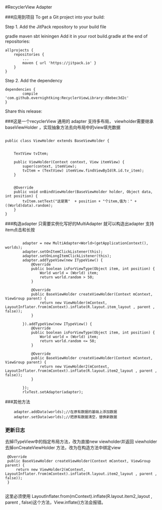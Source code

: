 #RecyclerView Adapter 

###应用到项目
To get a Git project into your build:

Step 1. Add the JitPack repository to your build file

gradle
maven
sbt
leiningen
Add it in your root build.gradle at the end of repositories:

	allprojects {
		repositories {
			...
			maven { url 'https://jitpack.io' }
		}
	}
Step 2. Add the dependency

	dependencies {
	        compile 'com.github.evernightking:RecyclerViewLibrary:d8ebec3d2c'
	}
Share this release:


###这是一个recyclerView 通用的 adapter 支持多布局，
viewholder需要继承baseViewHolder ，实现抽象方法去向布局中的view填充数据

```

public class ViewHolder extends BaseViewHolder {


    TextView tvItem;

    public ViewHolder(Context context, View itemView) {
        super(context, itemView);
        tvItem = (TextView) itemView.findViewById(R.id.tv_item);
    }


    @Override
    public void onBindViewHolder(BaseViewHolder holder, Object data, int position) {
        tvItem.setText("这是第"  + position + "个item,值为：" + ((World)data).random);
    }
}
```

###构造adapter
只需要实例化写好的MultiAdapter 就可以构造出adapter
支持 item点击和长按

```

 		adapter = new MultiAdapter<World>(getApplicationContext(), worlds);
        adapter.setOnItemClickListener(this);
        adapter.setOnLongItemClickListener(this);
        adapter.addTypeView(new ITypeView() {
            @Override
            public boolean isForViewType(Object item, int position) {
                World world = (World) item;
                return world.random > 50;
            }

            @Override
            public BaseViewHolder createViewHolder(Context mContext, ViewGroup parent) {
                return new ViewHolder(mContext, LayoutInflater.from(mContext).inflate(R.layout.item_layout , parent , false));
            }

        }).addTypeView(new ITypeView() {
            @Override
            public boolean isForViewType(Object item, int position) {
                World world = (World) item;
                return world.random <= 50;
            }

            @Override
            public BaseViewHolder createViewHolder(Context mContext, ViewGroup parent) {
                return new ViewHolder2(mContext, LayoutInflater.from(mContext).inflate(R.layout.item2_layout , parent , false));
            }

        });
        rlvTest.setAdapter(adapter);

```
###其他方法

```
	adapter.addData(worlds);//在原有数据的基础上添加数据
    adapter.setData(worlds);//把原有数据清空，替换新数据
```

### 更新日志
去掉ITypeView中的指定布局方法，改为直接new viewholder并返回
viewholder去掉onCreateViewHolder 方法，改为在构造方法中绑定view

```
 @Override
 public BaseViewHolder createViewHolder(Context mContext, ViewGroup parent) {
     return new ViewHolder2(mContext, LayoutInflater.from(mContext).inflate(R.layout.item2_layout , parent , false));
 }
            
```

这里必须使用 LayoutInflater.from(mContext).inflate(R.layout.item2_layout , parent , false)这个方法，View.inflate()方法会报错。